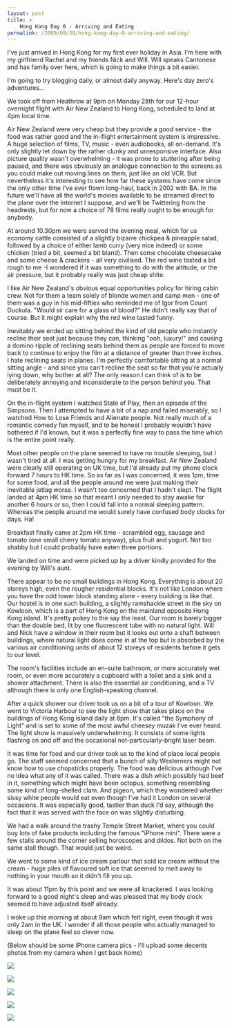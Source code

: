 ```yaml
---
layout: post
title: >
    Hong Kong Day 0 - Arriving and Eating
permalink: /2009/09/30/hong-kong-day-0-arriving-and-eating/
---
```

I've just arrived in Hong Kong for my first ever holiday in Asia. I'm here with my girlfriend Rachel and my friends Nick and Will. Will speaks Cantonese and has family over here, which is going to make things a bit easier.

I'm going to try blogging daily, or almost daily anyway. Here's day zero's adventures...

We took off from Heathrow at 9pm on Monday 28th for our 12-hour overnight flight with Air New Zealand to Hong Kong, scheduled to land at 4pm local time.

Air New Zealand were very cheap but they provide a good service - the food was rather good and the in-flight entertainment system is impressive. A huge selection of films, TV, music - even audiobooks, all on-demand. It's only slightly let down by the rather clunky and unresponsive interface. Also picture quality wasn't overwhelming - it was prone to stuttering after being paused, and there was obviously an analogue connection to the screens as you could make out moving lines on them, just like an old VCR. But nevertheless it's interesting to see how far these systems have come since the only other time I've ever flown long-haul, back in 2002 with BA. In the future we'll have all the world's movies available to be streamed direct to the plane over the Internet I suppose, and we'll be Twittering from the headrests, but for now a choice of 78 films really ought to be enough for anybody.

At around 10.30pm we were served the evening meal, which for us economy cattle consisted of a slightly bizarre chickpea &amp; pineapple salad, followed by a choice of either lamb curry (very nice indeed) or some chicken (tried a bit, seemed a bit bland). Then some chocolate cheesecake and some cheese &amp; crackers - all very civilised. The red wine tasted a bit rough to me -I wondered if it was something to do with the altitude, or the air pressure, but it probably really was just cheap shite.

I like Air New Zealand's obvious equal opportunities policy for hiring cabin crew. Not for them a team solely of blonde women and camp men - one of them was a guy in his mid-fifties who reminded me of Igor from Count Duckula. "Would sir care for a glass of blood?" He didn't really say that of course. But it might explain why the red wine tasted funny.

Inevitably we ended up sitting behind the kind of old people who instantly recline their seat just because they can, thinking "ooh, luxury!" and causing a domino ripple of reclining seats behind them as people are forced to move back to continue to enjoy the film at a distance of greater than three inches. I hate reclining seats in planes. I'm perfectly comfortable sitting at a normal sitting angle - and since you can't recline the seat so far that you're actually lying down, why bother at all? The only reason I can think of is to be deliberately annoying and inconsiderate to the person behind you. That must be it.

On the in-flight system I watched State of Play, then an episode of the Simpsons. Then I attempted to have a bit of a nap and failed miserably, so I watched How to Lose Friends and Alienate people. Not really much of a romantic comedy fan myself, and to be honest I probably wouldn't have bothered if I'd known, but it was a perfectly fine way to pass the time which is the entire point really.

Most other people on the plane seemed to have no trouble sleeping, but I wasn't tired at all. I was getting hungry for my breakfast. Air New Zealand were clearly still operating on UK time, but I'd already put my phone clock forward 7 hours to HK time. So as far as I was concerned, it was 1pm, time for some food, and all the people around me were just making their inevitable jetlag worse. I wasn't too concerned that I hadn't slept. The flight landed at 4pm HK time so that meant I only needed to stay awake for another 6 hours or so, then I could fall into a normal sleeping pattern. Whereas the people around me would surely have confused body clocks for days. Ha!

Breakfast finally came at 2pm HK time - scrambled egg, sausage and tomato (one small cherry tomato anyway), plus fruit and yogurt. Not too shabby but I could probably have eaten three portions.

We landed on time and were picked up by a driver kindly provided for the evening by Will's aunt.

There appear to be no small buildings in Hong Kong. Everything is about 20 storeys high, even the rougher residential blocks. It's not like London where you have the odd tower block standing alone - every building is like that. Our hostel is in one such building, a slightly ramshackle street in the sky on Kowloon, which is a part of Hong Kong on the mainland opposite Hong Kong island. It's pretty pokey to the say the least. Our room is barely bigger than the double bed, lit by one fluorescent tube with no natural light. Will and Nick have a window in their room but it looks out onto a shaft between buildings, where natural light does come in at the top but is absorbed by the various air conditioning units of about 12 storeys of residents before it gets to our level.

The room's facilities include an en-suite bathroom, or more accurately wet room, or even more accurately a cupboard with a toilet and a sink and a shower attachment. There is also the essential air conditioning, and a TV although there is only one English-speaking channel.

After a quick shower our driver took us on a bit of a tour of Kowloon. We went to Victoria Harbour to see the light show that takes place on the buildings of Hong Kong island daily at 8pm. It's called "the Symphony of Light" and is set to some of the most awful cheesey muzak I've ever heard. The light show is massively underwhelming. It consists of some lights flashing on and off and the occasional not-particularly-bright laser beam.

It was time for food and our driver took us to the kind of place local people go. The staff seemed concerned that a bunch of silly Westerners might not know how to use chopsticks properly. The food was delicious although I've no idea what any of it was called. There was a dish which possibly had beef in it, something which might have been octopus, something resembling some kind of long-shelled clam. And pigeon, which they wondered whether sissy white people would eat even though I've had it London on several occasions. It was especially good, tastier than duck I'd say, although the fact that it was served with the face on was slightly disturbing.

We had a walk around the trashy Temple Street Market, where you could buy lots of fake products including the famous "iPhone mini". There were a few stalls around the corner selling horoscopes and dildos. Not both on the same stall though. That would just be weird.

We went to some kind of ice cream parlour that sold ice cream without the cream - huge piles of flavoured soft ice that seemed to melt away to nothing in your mouth so it didn't fill you up.

It was about 11pm by this point and we were all knackered. I was looking forward to a good night's sleep and was pleased that my body clock seemed to have adjusted itself already.

I woke up this morning at about 9am which felt right, even though it was only 2am in the UK. I wonder if all those people who actually managed to sleep on the plane feel so clever now.

(Below should be some iPhone camera pics - I'll upload some decents photos from my camera when I get back home)

![](/images/2009/IMG_0285.JPG)

![](/images/2009/IMG_0286.JPG)

![](/images/2009/IMG_0287.JPG)

![](/images/2009/IMG_0288.JPG)

![](/images/2009/IMG_0289.JPG)